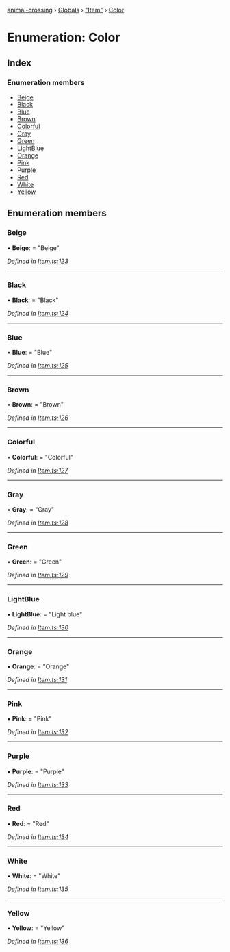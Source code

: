 [animal-crossing](../README.md) › [Globals](../globals.md) › ["Item"](../modules/_item_.md) › [Color](_item_.color.md)

# Enumeration: Color

## Index

### Enumeration members

* [Beige](_item_.color.md#beige)
* [Black](_item_.color.md#black)
* [Blue](_item_.color.md#blue)
* [Brown](_item_.color.md#brown)
* [Colorful](_item_.color.md#colorful)
* [Gray](_item_.color.md#gray)
* [Green](_item_.color.md#green)
* [LightBlue](_item_.color.md#lightblue)
* [Orange](_item_.color.md#orange)
* [Pink](_item_.color.md#pink)
* [Purple](_item_.color.md#purple)
* [Red](_item_.color.md#red)
* [White](_item_.color.md#white)
* [Yellow](_item_.color.md#yellow)

## Enumeration members

###  Beige

• **Beige**: = "Beige"

*Defined in [Item.ts:123](https://github.com/Norviah/animal-crossing/blob/37c048c/module/types/Item.ts#L123)*

___

###  Black

• **Black**: = "Black"

*Defined in [Item.ts:124](https://github.com/Norviah/animal-crossing/blob/37c048c/module/types/Item.ts#L124)*

___

###  Blue

• **Blue**: = "Blue"

*Defined in [Item.ts:125](https://github.com/Norviah/animal-crossing/blob/37c048c/module/types/Item.ts#L125)*

___

###  Brown

• **Brown**: = "Brown"

*Defined in [Item.ts:126](https://github.com/Norviah/animal-crossing/blob/37c048c/module/types/Item.ts#L126)*

___

###  Colorful

• **Colorful**: = "Colorful"

*Defined in [Item.ts:127](https://github.com/Norviah/animal-crossing/blob/37c048c/module/types/Item.ts#L127)*

___

###  Gray

• **Gray**: = "Gray"

*Defined in [Item.ts:128](https://github.com/Norviah/animal-crossing/blob/37c048c/module/types/Item.ts#L128)*

___

###  Green

• **Green**: = "Green"

*Defined in [Item.ts:129](https://github.com/Norviah/animal-crossing/blob/37c048c/module/types/Item.ts#L129)*

___

###  LightBlue

• **LightBlue**: = "Light blue"

*Defined in [Item.ts:130](https://github.com/Norviah/animal-crossing/blob/37c048c/module/types/Item.ts#L130)*

___

###  Orange

• **Orange**: = "Orange"

*Defined in [Item.ts:131](https://github.com/Norviah/animal-crossing/blob/37c048c/module/types/Item.ts#L131)*

___

###  Pink

• **Pink**: = "Pink"

*Defined in [Item.ts:132](https://github.com/Norviah/animal-crossing/blob/37c048c/module/types/Item.ts#L132)*

___

###  Purple

• **Purple**: = "Purple"

*Defined in [Item.ts:133](https://github.com/Norviah/animal-crossing/blob/37c048c/module/types/Item.ts#L133)*

___

###  Red

• **Red**: = "Red"

*Defined in [Item.ts:134](https://github.com/Norviah/animal-crossing/blob/37c048c/module/types/Item.ts#L134)*

___

###  White

• **White**: = "White"

*Defined in [Item.ts:135](https://github.com/Norviah/animal-crossing/blob/37c048c/module/types/Item.ts#L135)*

___

###  Yellow

• **Yellow**: = "Yellow"

*Defined in [Item.ts:136](https://github.com/Norviah/animal-crossing/blob/37c048c/module/types/Item.ts#L136)*
